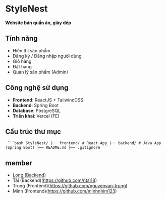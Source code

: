 # StyleNest

**Website bán quần áo, giày dép**

## Tính năng
- Hiển thị sản phẩm
- Đăng ký / Đăng nhập người dùng
- Giỏ hàng
- Đặt hàng
- Quản lý sản phẩm (Admin)

## Công nghệ sử dụng
- **Frontend**: ReactJS + TailwindCSS
- **Backend**: Spring Boot
- **Database**: PostgreSQL
- **Triển khai**: Vercel (FE)

## Cấu trúc thư mục

<pre><code> ```bash StyleNest/ ├── frontend/ # React App ├── backend/ # Java App (Spring Boot) ├── README.md ├── .gitignore ``` </code></pre>

## member
- [Long  (Backend)](https://github.com/nghlong3004)
- Tài   (Backend)(https://github.com/ntai18)
- Trung (Frontend)(https://github.com/nguyenvan-trung)
- Minh  (Frontend)(https://github.com/minhnhim123)